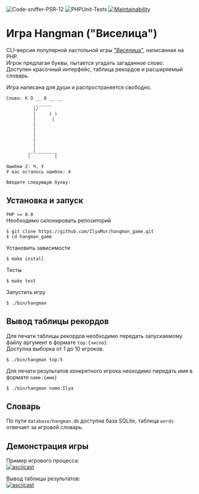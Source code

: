 ![Code-sniffer-PSR-12](https://github.com/ilyamur/hangman_game/actions/workflows/codesniffer-lint.yml/badge.svg)
![PHPUnit-Tests](https://github.com/ilyamur/hangman_game/actions/workflows/unit-tests.yml/badge.svg)
[![Maintainability](https://api.codeclimate.com/v1/badges/d9d6eb7f1e4a7f4c5d3e/maintainability)](https://codeclimate.com/github/IlyaMur/hangman_game/maintainability)

# Игра Hangman ("Виселица")

CLI-версия популярной настольной игры  ["Виселица"](https://ru.wikipedia.org/wiki/Висилица_(игра)), написанная на PHP.  
Игрок предлагая буквы, пытается угадать загаданное слово.  
Доступен красочный интерфейс, таблица рекордов и расширяемый словарь.  

Игра написана для души и распространяется свободно.

```console
Слово: К О __ О __ __
          _______
          |/
          |     ( )
          |      |
          |
          |
          |
          |
          |
        __|________
        |         |

Ошибки 2: Ч, У
У вас осталось ошибок: 4

Введите следующую букву:
```

## Установка и запуск

`PHP >= 8.0`  
Необходимо склонировать репозиторий

    $ git clone https://github.com/IlyaMur/hangman_game.git  
    $ cd hangman_game

Установить зависимости

    $ make install

Тесты

    $ make test

Запустить игру

    $ ./bin/hangman


## Вывод таблицы рекордов

Для печати таблицы рекордов необходимо передать запускаемому файлу аргумент в формате `top:{число}`.  
Доступна выборка от 1 до 10 игроков.

    $ ./bin/hangman top:5

Для печати результатов конкретного игрока неоходимо передать имя в формате `name:{имя}`

    $ ./bin/hangman name:Ilya

## Словарь

По пути `database/hangman.db` доступна база SQLite, таблица `words` отвечает за игровой словарь.

## Демонстрация игры

Пример игрового процесса:  
[![asciicast](https://asciinema.org/a/fCD7RcXZKIGs9BqWjkacloLDE.svg)](https://asciinema.org/a/fCD7RcXZKIGs9BqWjkacloLDE)

Вывод таблицы результатов:  
[![asciicast](https://asciinema.org/a/FZpvlkH6mwJQ1W8Nc4TLuM7Yf.svg)](https://asciinema.org/a/FZpvlkH6mwJQ1W8Nc4TLuM7Yf)
